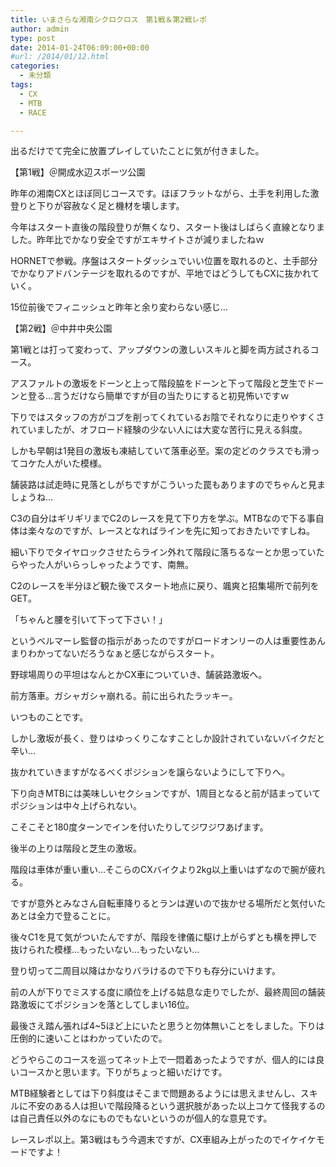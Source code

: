 ```yaml
---
title: いまさらな湘南シクロクロス　第1戦＆第2戦レポ
author: admin
type: post
date: 2014-01-24T06:09:00+00:00
#url: /2014/01/12.html
categories:
  - 未分類
tags:
  - CX
  - MTB
  - RACE

---
```

出るだけでて完全に放置プレイしていたことに気が付きました。

【第1戦】＠開成水辺スポーツ公園

昨年の湘南CXとほぼ同じコースです。ほぼフラットながら、土手を利用した激登りと下りが容赦なく足と機材を壊します。

今年はスタート直後の階段登りが無くなり、スタート後はしばらく直線となりました。昨年比でかなり安全ですがエキサイトさが減りましたねｗ

HORNETで参戦。序盤はスタートダッシュでいい位置を取れるのと、土手部分でかなりアドバンテージを取れるのですが、平地ではどうしてもCXに抜かれていく。

15位前後でフィニッシュと昨年と余り変わらない感じ…

【第2戦】＠中井中央公園

第1戦とは打って変わって、アップダウンの激しいスキルと脚を両方試されるコース。

アスファルトの激坂をドーンと上って階段脇をドーンと下って階段と芝生でドーンと登る…言うだけなら簡単ですが目の当たりにすると初見怖いですｗ

下りではスタッフの方がコブを削ってくれているお陰でそれなりに走りやすくされていましたが、オフロード経験の少ない人には大変な苦行に見える斜度。

しかも早朝は1発目の激坂も凍結していて落車必至。案の定どのクラスでも滑ってコケた人がいた模様。

舗装路は試走時に見落としがちですがこういった罠もありますのでちゃんと見ましょうね…

C3の自分はギリギリまでC2のレースを見て下り方を学ぶ。MTBなので下る事自体は楽々なのですが、レースとなればラインを先に知っておきたいですしね。

細い下りでタイヤロックさせたらライン外れて階段に落ちるなーとか思っていたらやった人がいらっしゃったようです、南無。

C2のレースを半分ほど観た後でスタート地点に戻り、颯爽と招集場所で前列をGET。

「ちゃんと腰を引いて下って下さい！」

というベルマーレ監督の指示があったのですがロードオンリーの人は重要性あんまりわかってないだろうなぁと感じながらスタート。

野球場周りの平坦はなんとかCX車についていき、舗装路激坂へ。

前方落車。ガシャガシャ崩れる。前に出られたラッキー。

いつものことです。

しかし激坂が長く、登りはゆっくりこなすことしか設計されていないバイクだと辛い…

抜かれていきますがなるべくポジションを譲らないようにして下りへ。

下り向きMTBには美味しいセクションですが、1周目となると前が詰まっていてポジションは中々上げられない。

こそこそと180度ターンでインを付いたりしてジワジワあげます。

後半の上りは階段と芝生の激坂。

階段は車体が重い重い…そこらのCXバイクより2kg以上重いはずなので腕が疲れる。

ですが意外とみなさん自転車降りるとランは遅いので抜かせる場所だと気付いたあとは全力で登ることに。

後々C1を見て気がついたんですが、階段を律儀に駆け上がらずとも横を押しで抜けられた模様…もったいない…もったいない…

登り切って二周目以降はかなりバラけるので下りも存分にいけます。

前の人が下りでミスする度に順位を上げる姑息な走りでしたが、最終周回の舗装路激坂にてポジションを落としてしまい16位。

最後さえ踏ん張れば4~5ほど上にいたと思うと勿体無いことをしました。下りは圧倒的に速いことはわかっていたので。

どうやらこのコースを巡ってネット上で一悶着あったようですが、個人的には良いコースかと思います。下りがちょっと細いだけです。

MTB経験者としては下り斜度はそこまで問題あるようには思えませんし、スキルに不安のある人は担いで階段降るという選択肢があった以上コケて怪我するのは自己責任以外のなにものでもないというのが個人的な意見です。

レースレポ以上。第3戦はもう今週末ですが、CX車組み上がったのでイケイケモードですよ！

